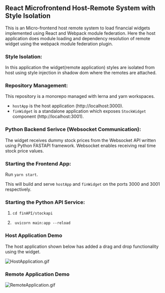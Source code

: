 ## React Microfrontend Host-Remote System with Style Isolation

This is an Micro-frontend host remote system to load financial widgets implemented using React and Webpack module federation. Here the host application does module loading and dependency resolution of remote widget using the webpack module federation plugin.

### Style Isolation:
In this application the widget(remote application) styles are isolated from host using style injection in shadow dom where the remotes are attached.

### Repository Management: 
This repository is a monorepo managed with lerna and yarn workspaces.

- `hostApp` is the host application (http://localhost:3000).
- `finWidget` is a standalone application which exposes `StockWidget` component (http://localhost:3001).

### Python Backend Serivce (Websocket Communication):
The widget receives dummy stock prices from the Websocket API written using Python FASTAPI framework. Websocket enables receiving real time stock price values.


### Starting the Frontend App:

Run `yarn start`.

This will build and serve `hostApp` and `finWidget` on the ports 3000 and 3001 respectively.

### Starting the Python API Service:

1. `cd finAPI/stockapi`

2. ` uvicorn main:app --reload`

### Host Application Demo

The host application shown below has added a drag and drop functionality using the widget.

![HostApplication.gif](https://github.com/madhavms/react-host-remote/blob/main/img/HostApplication.gif)

### Remote Application Demo

![RemoteApplication.gif](https://github.com/madhavms/react-host-remote/blob/main/img/RemoteApplication.gif)
